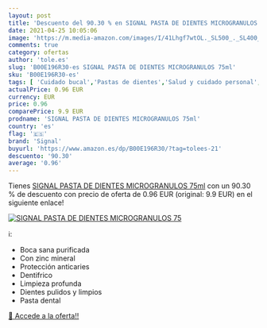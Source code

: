 ```yaml
---
layout: post
title: 'Descuento del 90.30 % en SIGNAL PASTA DE DIENTES MICROGRANULOS 75'
date: 2021-04-25 10:05:06
image: 'https://m.media-amazon.com/images/I/41Lhgf7wtOL._SL500_._SL400_.jpg'
comments: true
category: ofertas
author: 'tole.es'
slug: 'B00E196R30-es SIGNAL PASTA DE DIENTES MICROGRANULOS 75ml'
sku: 'B00E196R30-es'
tags: [ 'Cuidado bucal','Pastas de dientes','Salud y cuidado personal','de','dientes','pasta','signal', ]
actualPrice: 0.96 EUR
currency: EUR
price: 0.96
comparePrice: 9.9 EUR
prodname: 'SIGNAL PASTA DE DIENTES MICROGRANULOS 75ml'
country: 'es'
flag: '🇪🇸'
brand: 'Signal'
buyurl: 'https://www.amazon.es/dp/B00E196R30/?tag=tolees-21'
descuento: '90.30'
average: '0.96'
---
```


Tienes [SIGNAL PASTA DE DIENTES MICROGRANULOS 75ml](https://www.amazon.es/dp/B00E196R30/?tag=tolees-21) con un 90.30 % de descuento con precio de oferta de 0.96 EUR (original: 9.9 EUR) en el siguiente enlace!

[![SIGNAL PASTA DE DIENTES MICROGRANULOS 75](https://m.media-amazon.com/images/I/41Lhgf7wtOL._SL500_._SL400_.jpg)](https://www.amazon.es/dp/B00E196R30/?tag=tolees-21)

ℹ️:

- Boca sana purificada
- Con zinc mineral
- Protección anticaries
- Dentifrico
- Limpieza profunda
- Dientes pulidos y limpios
- Pasta dental

[🛒 Accede a la oferta!!](https://www.amazon.es/dp/B00E196R30/?tag=tolees-21)
